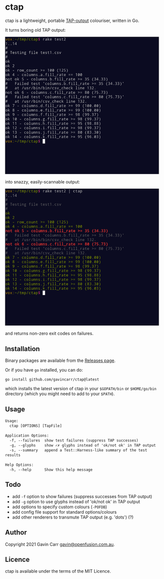 
ctap
====

ctap is a lightweight, portable [TAP-output](http://testanything.org/)
colouriser, written in Go.

It turns boring old TAP output:

![Boring TAP output](/screenshots/test2.png?raw=true)

into snazzy, easily-scannable output:

![Snazzy, scannable TAP output](/screenshots/test2c.png?raw=true)

and returns non-zero exit codes on failures.


Installation
------------

Binary packages are available from the
[Releases page](https://github.com/gavincarr/ctap/releases/latest/).

Or if you have `go` installed, you can do:

    go install github.com/gavincarr/ctap@latest

which installs the latest version of ctap in your `$GOPATH/bin`
or `$HOME/go/bin` directory (which you might need to add to your
`$PATH`).


Usage
-----

    Usage:
      ctap [OPTIONS] [TapFile]

    Application Options:
      -f, --failures  show test failures (suppress TAP successes)
      -g, --glyphs    show ✓✗ glyphs instead of 'ok/not ok' in TAP output
      -s, --summary   append a Test::Harness-like summary of the test results

    Help Options:
      -h, --help      Show this help message


Todo
----

- add `-f` option to show failures (suppress successes from TAP output)
- add `-g` option to use glyphs instead of 'ok/not ok' in TAP output
- add options to specify custom colours (`-POFDB`)
- add config file support for standard options/colours
- add other renderers to transmute TAP output (e.g. 'dots') (?)


Author
------

Copyright 2021 Gavin Carr <gavin@openfusion.com.au>.


Licence
--------

ctap is available under the terms of the MIT Licence.

